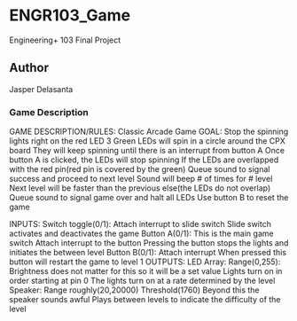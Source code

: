 # ENGR103_Game
Engineering+ 103 Final Project

## Author
Jasper Delasanta

### Game Description
GAME DESCRIPTION/RULES:
Classic Arcade Game
GOAL:
Stop the spinning lights right on the red LED
3 Green LEDs will spin in a circle around the CPX board
They will keep spinning until there is an interrupt from button A
Once button A is clicked, the LEDs will stop spinning
If the LEDs are overlapped with the red pin(red pin is covered by the green)
Queue sound to signal success and proceed to next level
Sound will beep # of times for # level
Next level will be faster than the previous
else(the LEDs do not overlap)
Queue sound to signal game over and halt all LEDs
Use button B to reset the game

INPUTS:
Switch toggle(0/1):
  Attach interrupt to slide switch
  Slide switch activates and deactivates the game
Button A(0/1):
  This is the main game switch
  Attach interrupt to the button
  Pressing the button stops the lights and initiates the between level
Button B(0/1):
  Attach interrupt
  When pressed this button will restart the game to level 1
OUTPUTS:
 LED Array:
  Range(0,255):
  Brightness does not matter for this so it will be a set value
  Lights turn on in order starting at pin 0
  The lights turn on at a rate determined by the level
Speaker:
  Range roughly(20,20000)
  Threshold(1760)
  Beyond this the speaker sounds awful
  Plays between levels to indicate the difficulty of the level
